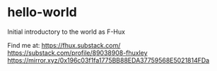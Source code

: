 # hello-world
Initial introductory to the world as F-Hux




Find me at: 
  https://fhux.substack.com/
  https://substack.com/profile/89038908-fhuxley
  https://mirror.xyz/0x196c03f1fa1775BB88EDA37759568E5021814FDa
